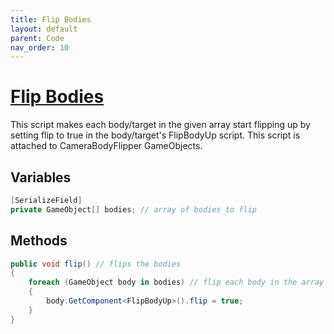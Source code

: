 ```yaml
---
title: Flip Bodies
layout: default
parent: Code
nav_order: 10
---
```


# [Flip Bodies](https://github.com/joshberger5/Temptare/blob/second/Assets/FlipBodies.cs)
This script makes each body/target in the given array start flipping up by setting flip to true in the body/target's FlipBodyUp script. This script is attached to CameraBodyFlipper GameObjects.

## Variables
```csharp
[SerializeField]
private GameObject[] bodies; // array of bodies to flip
```

## Methods
```csharp
public void flip() // flips the bodies
{
    foreach (GameObject body in bodies) // flip each body in the array
    {
        body.GetComponent<FlipBodyUp>().flip = true;
    }
}
```

